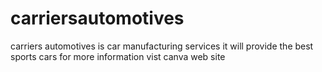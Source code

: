 # carriersautomotives
carriers automotives is car manufacturing services it will provide the best sports cars for more information vist canva web site
